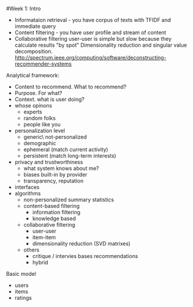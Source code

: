 #Week 1: Intro
- Informataion retrieval - you have corpus of texts with TFIDF and immediate query
- Content filtering - you have user profile and stream of content
- Collaborative filtering 
user-user is simple but slow because they calculate results "by spot"
Dimensionality reduction and singular value decomposition.
http://spectrum.ieee.org/computing/software/deconstructing-recommender-systems

Analytical framework:
 - Content to recommend. What to recommend?
 - Purpose. For what?
 - Context. what is user doing?
 - whose opinons 
 	- experts
 	- random folks
 	- people like you
 - personalization level
 	- generic\ not-personalized
 	- demographic
 	- ephemeral (match current activity)
 	- persistent (match long-term interests)
 - privacy and trustworthiness
 	- what system knows about me?
 	- biases built-in by provider
 	- transparency, reputation
 - interfaces
 - algorithms
 	- non-personalized summary statistics
 	- content-based filtering
 		- information filtering
 		- knowledge based
 	- collaborative filtering
 		- user-user
 		- item-item
 		- dimensionality reduction (SVD matrixes)
 	- others
 		- critique / intervies bases recommendations
 		- hybrid

Basic model
- users
- items
- ratings 	  	 	